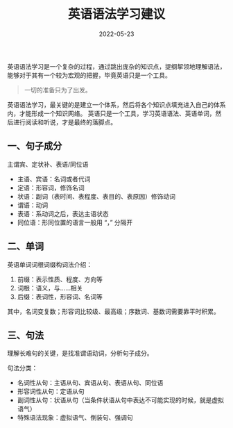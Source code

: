 ﻿---
title: 英语语法学习建议
date: 2022-05-23
categories:
   - 语言学习
   - 英语
   - 语法
tags: 
   - 英语
   - 语法
   - 建议 
---

英语语法学习是一个复杂的过程，通过跳出庞杂的知识点，提纲挈领地理解语法，能够对于其有一个较为宏观的把握，毕竟英语只是一个工具。
<!-- more -->

> 一切的准备只为了出发。

英语语法学习，最关键的是建立一个体系，然后将各个知识点填充进入自己的体系内，才能形成一个知识网络。
英语只是一个工具，学习英语语法、英语单词，然后进行阅读和听说，才是最终的落脚点。

## 一、句子成分

主谓宾、定状补、表语/同位语

- 主语、宾语：名词或者代词
- 定语：形容词，修饰名词
- 状语：副词（表时间、表程度、表目的、表原因）修饰动词
- 谓语：动词
- 表语：系动词之后，表达主语状态
- 同位语：形同位置的语言一般用 “，” 分隔开

## 二、单词

英语单词词根词缀构词法介绍：

1. 前缀：表示性质、程度、方向等
2. 词根：语义，与……相关
3. 后缀：表词性，形容词、名词等

其中，名词变复数；形容词比较级、最高级；序数词、基数词需要靠平时积累。

## 三、句法

理解长难句的关键，是找准谓语动词，分析句子成分。

句法分类：

- 名词性从句：主语从句、宾语从句、表语从句、同位语
- 形容词性从句：定语从句
- 副词性从句：状语从句（当条件状语从句中表达不可能实现的时候，就是虚拟语气）
- 特殊语法现象：虚拟语气、倒装句、强调句
